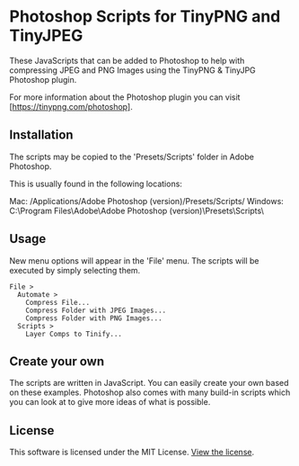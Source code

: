 # Photoshop Scripts for TinyPNG and TinyJPEG

These JavaScripts that can be added to Photoshop to help with compressing JPEG
and PNG Images using the TinyPNG & TinyJPG Photoshop plugin.

For more information about the Photoshop plugin you can visit
[https://tinypng.com/photoshop].

## Installation

The scripts may be copied to the 'Presets/Scripts' folder in Adobe Photoshop.

This is usually found in the following locations:

Mac: /Applications/Adobe Photoshop (version)/Presets/Scripts/
Windows: C:\Program Files\Adobe\Adobe Photoshop (version)\Presets\Scripts\

## Usage

New menu options will appear in the 'File' menu. The scripts will be executed
by simply selecting them.

```
File >
  Automate >
    Compress File...
    Compress Folder with JPEG Images...
    Compress Folder with PNG Images...
  Scripts >
    Layer Comps to Tinify...
```

## Create your own

The scripts are written in JavaScript. You can easily create your own based on
these examples. Photoshop also comes with many build-in scripts which you can
look at to give more ideas of what is possible.

## License

This software is licensed under the MIT License. [View the license](LICENSE).
